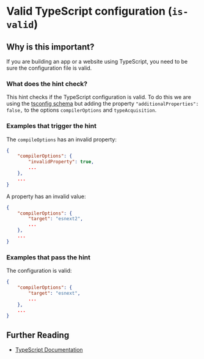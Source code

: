 # Valid TypeScript configuration (`is-valid`)

## Why is this important?

If you are building an app or a website using TypeScript, you
need to be sure the configuration file is valid.

### What does the hint check?

This hint checks if the TypeScript configuration is valid.
To do this we are using the
[tsconfig schema][typescript schema] but adding the property
`"additionalProperties": false,` to the options `compilerOptions`
and `typeAcquisition`.

### Examples that **trigger** the hint

The `compileOptions` has an invalid property:

```json
{
    "compilerOptions": {
        "invalidProperty": true,
        ...
    },
    ...
}
```

A property has an invalid value:

```json
{
    "compilerOptions": {
        "target": "esnext2",
        ...
    },
    ...
}
```

### Examples that **pass** the hint

The configuration is valid:

```json
{
    "compilerOptions": {
        "target": "esnext",
        ...
    },
    ...
}
```

## Further Reading

* [TypeScript Documentation][typescript docs]

[typescript docs]: https://www.typescriptlang.org/docs/home.html
[typescript schema]: http://json.schemastore.org/tsconfig

